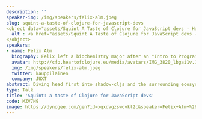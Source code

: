 ```yaml
---
description: ''
speaker-img: /img/speakers/felix-alm.jpeg
slug: squint-a-taste-of-clojure-for-javascript-devs
<object data="assets/Squint A Taste of Clojure for JavaScript devs - Heart of Clojure 2024.pdf" type="application/pdf" width="300px" height="200px">
  alt : <a href="assets/Squint A Taste of Clojure for JavaScript devs - Heart of Clojure 2024.pdf">test.pdf</a>
</object>
speakers:
- name: Felix Alm
  biography: Felix left a biochemistry major after an "Intro to Programming"-course during his second year completely stole the show. Some zigzagging later he's now been working in the industry using functional languages since 2017. Clojure became his favourite side project tool early on and 2.5 years ago, when he joined JUXT, it has been his full-time language as well.
  avatar: http://cfp.heartofclojure.eu/media/avatars/IMG_3820_lbgai1v.JPEG
  img: /img/speakers/felix-alm.jpeg
  twitter: kauppilainen
  company: JUXT
abstract: Diving head first into shadow-cljs and the surrounding ecosystem can be daunting. What if we could incrementally introduce Clojure into our existing JS applications from the safety of our favourite frontend frameworks like React or Svelte to tame its more complex logic - hopefully with the help of a trusted REPL
type: Talk
title: 'Squint: a taste of Clojure for JavaScript devs'
code: MZV7H9
image: https://dynogee.com/gen?id=xqxdvgzswovkl2c&speaker=Felix+Alm+%28JUXT%29&title=Squint%3A+a+taste+of+Clojure+for+JavaScript+devs&type=Talk&img=https%3A//2024.heartofclojure.eu/img/speakers/felix-alm.jpeg%3Fv%3D206098773
---
```

